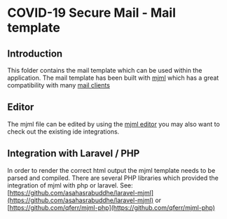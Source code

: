 # COVID-19 Secure Mail - Mail template

## Introduction
This folder contains the mail template which can be used within the application.
The mail template has been built with [mjml](https://mjml.io/) which has a great compatibility with many [mail clients](https://mjml.io/faq#email-clients)

## Editor
The mjml file can be edited by using the [mjml editor](https://mjmlio.github.io/mjml-app/) you may also want to check out the existing ide integrations.

## Integration with Laravel / PHP
In order to render the correct html output the mjml template needs to be parsed and compiled. There are several PHP libraries which provided the integration of mjml with php or laravel. See: [https://github.com/asahasrabuddhe/laravel-mjml](https://github.com/asahasrabuddhe/laravel-mjml) or [https://github.com/qferr/mjml-php](https://github.com/qferr/mjml-php)

